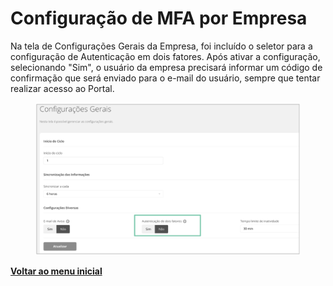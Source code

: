 # Configuração de MFA por Empresa

Na tela de Configurações Gerais da Empresa, foi incluído o seletor para a configuração de Autenticação em dois fatores.  Após ativar a configuração, selecionando "Sim", o usuário da empresa precisará informar um código de confirmação que será enviado para o e-mail do usuário, sempre que tentar realizar acesso ao Portal.&#x20;

<figure><img src="../../.gitbook/assets/image (3) (1).png" alt=""><figcaption></figcaption></figure>

[**Voltar ao menu inicial** ](../release-notes-less-than-nomeproduto-greater-than-v-7.0.0.md)
